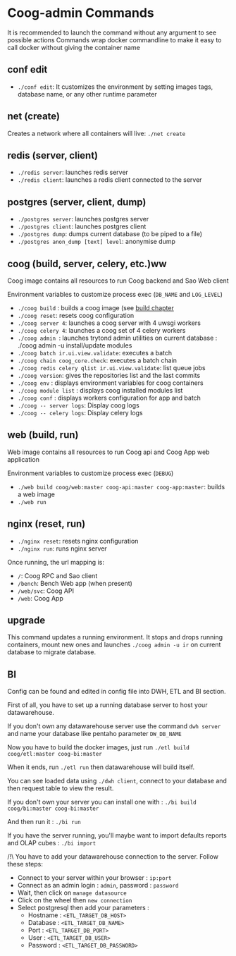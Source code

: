 # Coog-admin Commands

It is recommended to launch the command without any argument to see possible actions
Commands wrap docker commandline to make it easy to call docker without giving the container name

## conf edit

- `./conf edit`: It customizes the environment by setting images tags, database name, or any other runtime parameter

## net (create)

Creates a network where all containers will live: `./net create`

## redis (server, client)

- `./redis server`: launches redis server
- `./redis client`: launches a redis client connected to the server

## postgres (server, client, dump)

- `./postgres server`: launches postgres server
- `./postgres client`: launches postgres client
- `./postgres dump`: dumps current database (to be piped to a file)
- `./postgres anon_dump [text] level`: anonymise dump

## coog (build, server, celery, etc.)ww

Coog image contains all resources to run Coog backend and Sao Web client

Environment variables to customize process exec (`DB_NAME` and `LOG_LEVEL`)

- `./coog build` : builds a coog image (see [build chapter](build)
- `./coog reset`: resets coog configuration
- `./coog server 4`: launches a coog server with 4 uwsgi workers
- `./coog celery 4`: launches a coog set of 4 celery workers
- `./coog admin `: launches trytond admin utilities on current database : 
./coog admin -u <modules separated by commas> install/update modules
- `./coog batch ir.ui.view.validate`: executes a batch
- `./coog chain coog_core.check`: executes a batch chain
- `./coog redis celery qlist ir.ui.view.validate`: list queue jobs
- `./coog version`: gives the repositories list and the last commits
- `./coog env` : displays environment variables for coog containers
- `./coog module list` : displays coog installed modules list
- `./coog conf` : displays workers configuration for app and batch
- `./coog -- server logs`: Display coog logs
- `./coog -- celery logs`: Display celery logs

## web (build, run)

Web image contains all resources to run Coog api and Coog App web application

Environment variables to customize process exec (`DEBUG`)

- `./web build coog/web:master coog-api:master coog-app:master`: builds a web image
- `./web run`

## nginx (reset, run)

- `./nginx reset`: resets nginx configuration
- `./nginx run`: runs nginx server

Once running, the url mapping is:
- `/`: Coog RPC and Sao client
- `/bench`: Bench Web app (when present)
- `/web/svc`: Coog API
- `/web`: Coog App

## upgrade

This command updates a running environment. It stops and drops running containers, mount new ones and launches `./coog admin -u ir` on current database to migrate database.

## BI

Config can be found and edited in config file into DWH, ETL and BI section.

First of all, you have to set up a running database server to host your datawarehouse.

If you don't own any datawarehouse server use the command `dwh server` and name your database
like pentaho parameter `DW_DB_NAME`

Now you have to build the docker images, just run
`./etl build coog/etl:master coog-bi:master`

When it ends, run `./etl run` then datawarehouse will build itself.

You can see loaded data using `./dwh client`, connect to your database and then
request table to view the result.

If you don't own your server you can install one with :
`./bi build coog/bi:master coog-bi:master`

And then run it :
`./bi run`

If you have the server running, you'll maybe want to import defaults reports
and OLAP cubes : `./bi import`


/!\ You have to add your datawarehouse connection to the server. Follow these
steps:
 - Connect to your server within your browser : `ip:port`
 - Connect as an admin login : `admin`, password : `password`
 - Wait, then click on `manage datasource`
 - Click on the wheel then `new connection`
 - Select postgresql then add your parameters :
    - Hostname : `<ETL_TARGET_DB_HOST>`
    - Database : `<ETL_TARGET_DB_NAME>`
    - Port : `<ETL_TARGET_DB_PORT>`
    - User : `<ETL_TARGET_DB_USER>`
    - Password : `<ETL_TARGET_DB_PASSWORD>`
